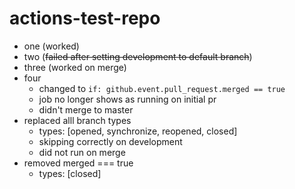 # actions-test-repo

- one (worked)
- two (~~failed after setting development to default branch~~)
- three (worked on merge) 
- four 
  - changed to `if: github.event.pull_request.merged == true`
  - job no longer shows as running on initial pr
  - didn't merge to master
- replaced alll branch types
  - types: [opened, synchronize, reopened, closed]
  - skipping correctly on development
  - did not run on merge
- removed merged === true
  - types: [closed]  